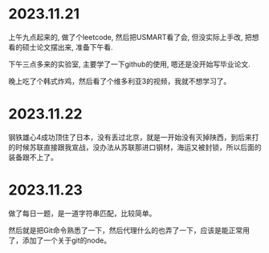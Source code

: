 # 2023.11.21
上午九点起来的, 做了个leetcode, 然后把USMART看了会, 但没实际上手改, 把想看的硕士论文摆出来, 准备下午看.

下午三点多来的实验室, 主要学了一下github的使用, 嗯还是没开始写毕业论文.

晚上吃了个韩式炸鸡，然后看了个维多利亚3的视频，我就不想学习了。

# 2023.11.22
钢铁雄心4成功顶住了日本，没有丢过北京，就是一开始没有灭掉陕西，到后来打的时候苏联直接跟我宣战，没办法从苏联那进口钢材，海运又被封锁，所以后面的装备跟不上了。

# 2023.11.23
做了每日一题，是一道字符串匹配，比较简单。

然后就是把Git命令熟悉了一下，然后代理什么的也弄了一下，应该是能正常用了，添加了一个关于git的node。
